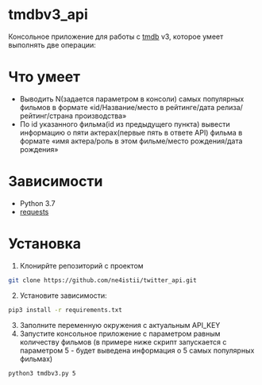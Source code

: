 # tmdbv3_api

Консольное приложение для работы с [tmdb](https://www.themoviedb.org) v3, которое умеет выполнять две операции:

# Что умеет
* Выводить N(задается параметром в консоли) самых популярных фильмов в формате «id/Название/место в рейтинге/дата релиза/рейтинг/страна производства»
* По id указанного фильма(id из предыдущего пункта) вывести информацию о пяти актерах(первые пять в ответе API) фильма в формате «имя актера/роль в этом фильме/место рождения/дата рождения»

# Зависимости
* Python 3.7
* [requests](https://pypi.python.org/pypi/requests)

# Установка
1. Клонирйте репозиторий с проектом
```sh
git clone https://github.com/ne4istii/twitter_api.git
```
2. Установите зависимости:
```sh
pip3 install -r requirements.txt
```
3. Заполните переменную окружения c актуальным API_KEY
4. Запустите консольное приложение с параметром равным количеству фильмов (в примере ниже скрипт запускается с параметром 5 - будет выведена информация о 5 самых популярных фильмах)
```sh
python3 tmdbv3.py 5
```